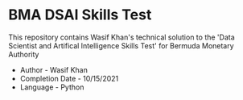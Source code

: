 # BMA DSAI Skills Test

This repository contains Wasif Khan's technical solution to the 'Data Scientist and Artifical Intelligence Skills Test' for Bermuda Monetary Authority 

* Author - Wasif Khan
* Completion Date - 10/15/2021
* Language - Python
